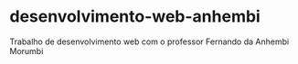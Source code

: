 # desenvolvimento-web-anhembi
Trabalho de desenvolvimento web com o professor Fernando da Anhembi Morumbi
